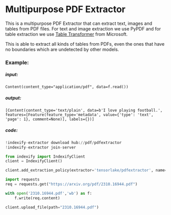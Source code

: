 # Multipurpose PDF Extractor

This is a multipurpose PDF Extractor that can extract text, images and tables from PDF files. For text and image extraction we use PyPDF and for table extraction we use [Table Transformer](https://github.com/microsoft/table-transformer) from Microsoft.

This is able to extract all kinds of tables from PDFs, even the ones that have no boundaries which are undetected by other models.

### Example:
##### input:
```
Content(content_type="application/pdf", data=f.read())
```

##### output:
```
[Content(content_type='text/plain', data=b'I love playing football.', features=[Feature(feature_type='metadata', value={'type': 'text', 'page': 1}, comment=None)], labels={})]
```

##### code:
```python
!indexify-extractor download hub://pdf/pdfextractor
!indexify-extractor join-server

from indexify import IndexifyClient
client = IndexifyClient()

client.add_extraction_policy(extractor='tensorlake/pdfextractor', name="pdf-extraction")

import requests
req = requests.get("https://arxiv.org/pdf/2310.16944.pdf")

with open('2310.16944.pdf','wb') as f:
    f.write(req.content)

client.upload_file(path="2310.16944.pdf")
```
